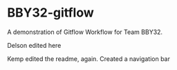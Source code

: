 # BBY32-gitflow

A demonstration of Gitflow Workflow for Team BBY32.

Delson edited here

Kemp edited the readme, again.
Created a navigation bar
